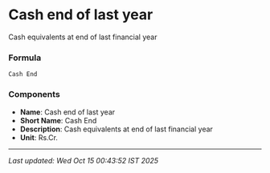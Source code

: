 # Cash end of last year
Cash equivalents at end of last financial year

### Formula
```text
Cash End
```


### Components
- **Name**: Cash end of last year
- **Short Name**: Cash End
- **Description**: Cash equivalents at end of last financial year
- **Unit**: Rs.Cr.

---
*Last updated: Wed Oct 15 00:43:52 IST 2025*
